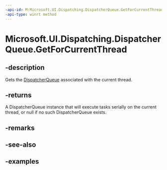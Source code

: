 ```yaml
---
-api-id: M:Microsoft.UI.Dispatching.DispatcherQueue.GetForCurrentThread
-api-type: winrt method
---
```


# Microsoft.UI.Dispatching.DispatcherQueue.GetForCurrentThread

<!--
public static Microsoft.UI.Dispatching.DispatcherQueue GetForCurrentThread ();
-->

## -description

Gets the [DispatcherQueue](dispatcherqueue.md) associated with the current thread.

## -returns

A DispatcherQueue instance that will execute tasks serially on the current thread, or null if no such DispatcherQueue exists.

## -remarks

## -see-also

## -examples
